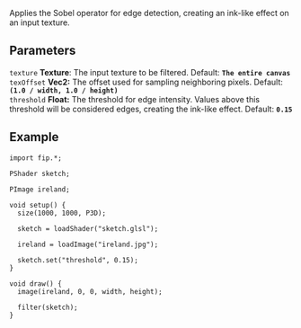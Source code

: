 Applies the Sobel operator for edge detection, creating an ink-like effect on an input texture.

## Parameters
`texture` **Texture**: The input texture to be filtered. Default: **`The entire canvas`**
<br>
`texOffset` **Vec2:** The offset used for sampling neighboring pixels. Default: **`(1.0 / width, 1.0 / height)`**
<br>
`threshold` **Float:** The threshold for edge intensity. Values above this threshold will be considered edges, creating the ink-like effect. Default: **`0.15`**

## Example
```processing
import fip.*;

PShader sketch;

PImage ireland;

void setup() {
  size(1000, 1000, P3D);

  sketch = loadShader("sketch.glsl");

  ireland = loadImage("ireland.jpg");

  sketch.set("threshold", 0.15);
}

void draw() {
  image(ireland, 0, 0, width, height);

  filter(sketch);
}

```